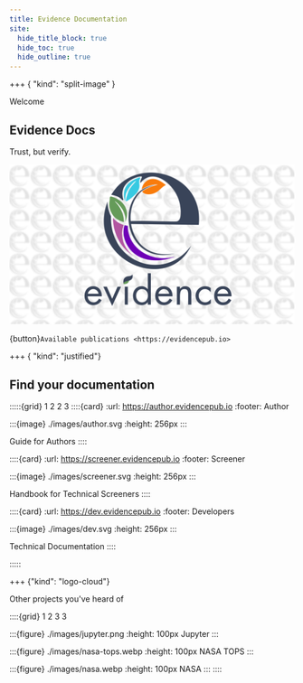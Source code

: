 ```yaml
---
title: Evidence Documentation
site:
  hide_title_block: true
  hide_toc: true
  hide_outline: true
---
```


+++ { "kind": "split-image" }

Welcome

## Evidence Docs

Trust, but verify.

![](https://raw.githubusercontent.com/evidencepub/brand/main/banner/png/banner_colored_patterned.png?raw=true)

{button}`Available publications <https://evidencepub.io>`

+++ { "kind": "justified"}

## Find your documentation

:::::{grid} 1 2 2 3
::::{card}
:url: https://author.evidencepub.io
:footer: Author

:::{image} ./images/author.svg
:height: 256px
:::

Guide for Authors
::::

::::{card}
:url: https://screener.evidencepub.io
:footer: Screener

:::{image} ./images/screener.svg
:height: 256px
:::

Handbook for Technical Screeners
::::

::::{card}
:url: https://dev.evidencepub.io
:footer: Developers

:::{image} ./images/dev.svg
:height: 256px
:::

Technical Documentation
::::

:::::

+++ {"kind": "logo-cloud"}

Other projects you've heard of

::::{grid} 1 2 3 3

:::{figure} ./images/jupyter.png
:height: 100px
Jupyter
:::

:::{figure} ./images/nasa-tops.webp
:height: 100px
NASA TOPS
:::

:::{figure} ./images/nasa.webp
:height: 100px
NASA
:::
::::